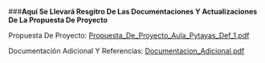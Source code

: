 ###**Aquí Se Llevará Resgitro De Las Documentaciones Y Actualizaciones De La Propuesta De Proyecto**

Propuesta De Proyecto: [Propuesta_De_Proyecto_Aula_Pytayas_Def_1.pdf](https://github.com/user-attachments/files/17019873/Propuesta_De_Proyecto_Aula_Pytayas_Def_1.pdf)

Documentación Adicional Y Referencias: [Documentacion_Adicional.pdf](https://github.com/user-attachments/files/17019875/Documentacion_Adicional.pdf)
